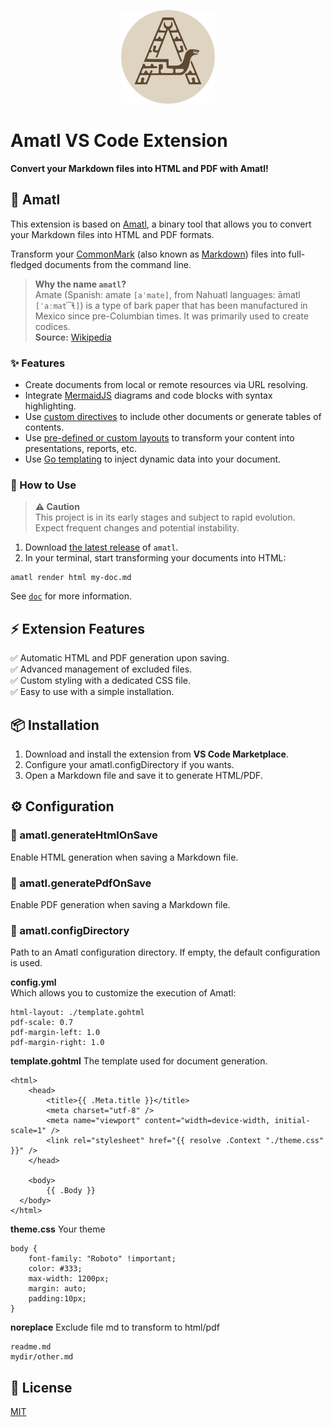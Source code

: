 <p align="center">
  <img src="./template/logo.svg" style="height:150px" />
</p>

# Amatl VS Code Extension  

**Convert your Markdown files into HTML and PDF with Amatl!**  

## 📜 Amatl

This extension is based on [Amatl](https://github.com/Bornholm/amatl), a binary tool that allows you to convert your Markdown files into HTML and PDF formats.

Transform your [CommonMark](https://commonmark.org/) (also known as [Markdown](https://en.wikipedia.org/wiki/Markdown)) files into full-fledged documents from the command line.

> **Why the name `amatl`?**  
> Amate (Spanish: amate `[aˈmate]`, from Nahuatl languages: āmatl `[ˈaːmat͡ɬ]`) is a type of bark paper that has been manufactured in Mexico since pre-Columbian times. It was primarily used to create codices.  
> **Source:** [Wikipedia](https://en.wikipedia.org/wiki/Amate)

### ✨ Features

- Create documents from local or remote resources via URL resolving.
- Integrate [MermaidJS](https://mermaid.js.org/) diagrams and code blocks with syntax highlighting.
- Use [custom directives](https://github.com/Bornholm/amatl/tree/master/doc/directives/README.md) to include other documents or generate tables of contents.
- Use [pre-defined or custom layouts](https://github.com/Bornholm/amatl/tree/master/doc/layouts/README.md) to transform your content into presentations, reports, etc.
- Use [Go templating](https://github.com/Bornholm/amatl/tree/master/doc/templating/README.md) to inject dynamic data into your document.

### 🚀 How to Use

> **⚠ Caution**  
> This project is in its early stages and subject to rapid evolution. Expect frequent changes and potential instability.

1. Download [the latest release](https://github.com/Bornholm/amatl/releases/latest) of `amatl`.
2. In your terminal, start transforming your documents into HTML:

```shell
amatl render html my-doc.md
```

See [`doc`](https://github.com/Bornholm/amatl/tree/master/doc/README.md) for more information.

## ⚡ Extension Features
✅ Automatic HTML and PDF generation upon saving.  
✅ Advanced management of excluded files.  
✅ Custom styling with a dedicated CSS file.  
✅ Easy to use with a simple installation.  

## 📦 Installation  
1. Download and install the extension from **VS Code Marketplace**.  
2. Configure your amatl.configDirectory if you wants.  
3. Open a Markdown file and save it to generate HTML/PDF.  

## ⚙️ Configuration  

### 📝 amatl.generateHtmlOnSave
Enable HTML generation when saving a Markdown file.

### 📄 amatl.generatePdfOnSave
Enable PDF generation when saving a Markdown file.

### 📂 amatl.configDirectory
Path to an Amatl configuration directory. If empty, the default configuration is used.

**config.yml**  
Which allows you to customize the execution of Amatl:
```
html-layout: ./template.gohtml
pdf-scale: 0.7
pdf-margin-left: 1.0
pdf-margin-right: 1.0
```

**template.gohtml**
The template used for document generation.
```
<html>
	<head>
		<title>{{ .Meta.title }}</title>
		<meta charset="utf-8" />
		<meta name="viewport" content="width=device-width, initial-scale=1" />
		<link rel="stylesheet" href="{{ resolve .Context "./theme.css" }}" />
  	</head>
  	
	<body>
    	{{ .Body }}
  </body>
</html>
```

**theme.css**
Your theme
```
body {
	font-family: "Roboto" !important;
	color: #333;	
    max-width: 1200px;
    margin: auto;
    padding:10px;
}
```

**noreplace**
Exclude file md to transform to html/pdf
```
readme.md
mydir/other.md
```

## 📜 License  
[MIT](./LICENSE)

